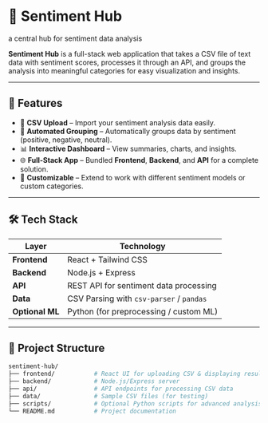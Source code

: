 # 🧠 Sentiment Hub
a central hub for sentiment data analysis

**Sentiment Hub** is a full-stack web application that takes a CSV file of text data with sentiment scores, processes it through an API, and groups the analysis into meaningful categories for easy visualization and insights.

---

## 🚀 Features

- 📂 **CSV Upload** – Import your sentiment analysis data easily.
- 🧮 **Automated Grouping** – Automatically groups data by sentiment (positive, negative, neutral).
- 📊 **Interactive Dashboard** – View summaries, charts, and insights.
- 🌐 **Full-Stack App** – Bundled **Frontend**, **Backend**, and **API** for a complete solution.
- 🔧 **Customizable** – Extend to work with different sentiment models or custom categories.

---

## 🛠️ Tech Stack

| Layer | Technology |
|------|-------------|
| **Frontend** | React + Tailwind CSS |
| **Backend** | Node.js + Express |
| **API** | REST API for sentiment data processing |
| **Data** | CSV Parsing with `csv-parser` / `pandas` |
| **Optional ML** | Python (for preprocessing / custom ML) |

---

## 📂 Project Structure

```bash
sentiment-hub/
├── frontend/           # React UI for uploading CSV & displaying results
├── backend/            # Node.js/Express server
├── api/                # API endpoints for processing CSV data
├── data/               # Sample CSV files (for testing)
├── scripts/            # Optional Python scripts for advanced analysis
└── README.md           # Project documentation
